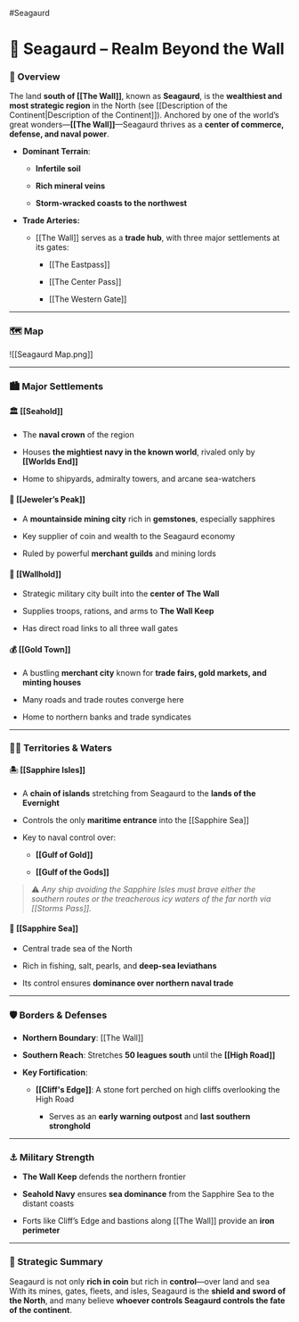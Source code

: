 #Seagaurd 
# 🌊 Seagaurd – Realm Beyond the Wall

### 📍 Overview

The land **south of [[The Wall]]**, known as **Seagaurd**, is the **wealthiest and most strategic region** in the North (see [[Description of the Continent|Description of the Continent]]). Anchored by one of the world’s great wonders—**[[The Wall]]**—Seagaurd thrives as a **center of commerce, defense, and naval power**.

- **Dominant Terrain**:
    
    - **Infertile soil**
        
    - **Rich mineral veins**
        
    - **Storm-wracked coasts to the northwest**
        
- **Trade Arteries:**
    
    - [[The Wall]] serves as a **trade hub**, with three major settlements at its gates:
        
        - [[The Eastpass]]
            
        - [[The Center Pass]]
            
        - [[The Western Gate]]
            

---

### 🗺️ Map

![[Seagaurd Map.png]]

---

### 🏙️ Major Settlements

#### 🏛️ [[Seahold]]

- The **naval crown** of the region
    
- Houses **the mightiest navy in the known world**, rivaled only by **[[Worlds End]]**
    
- Home to shipyards, admiralty towers, and arcane sea-watchers
    

#### 💎 [[Jeweler’s Peak]]

- A **mountainside mining city** rich in **gemstones**, especially sapphires
    
- Key supplier of coin and wealth to the Seagaurd economy
    
- Ruled by powerful **merchant guilds** and mining lords
    

#### 🧱 [[Wallhold]]

- Strategic military city built into the **center of The Wall**
    
- Supplies troops, rations, and arms to **The Wall Keep**
    
- Has direct road links to all three wall gates
    

#### 💰 [[Gold Town]]

- A bustling **merchant city** known for **trade fairs, gold markets, and minting houses**
    
- Many roads and trade routes converge here
    
- Home to northern banks and trade syndicates
    

---

### 🏴‍☠️ Territories & Waters

#### 🏝️ [[Sapphire Isles]]

- A **chain of islands** stretching from Seagaurd to the **lands of the Evernight**
    
- Controls the only **maritime entrance** into the [[Sapphire Sea]]
    
- Key to naval control over:
    
    - **[[Gulf of Gold]]**
        
    - **[[Gulf of the Gods]]**
        

> ⚠️ _Any ship avoiding the Sapphire Isles must brave either the southern routes or the treacherous icy waters of the far north via [[Storms Pass]]._

#### 🌊 **[[Sapphire Sea]]**

- Central trade sea of the North
    
- Rich in fishing, salt, pearls, and **deep-sea leviathans**
    
- Its control ensures **dominance over northern naval trade**
    

---

### 🛡️ Borders & Defenses

- **Northern Boundary**: [[The Wall]]
    
- **Southern Reach**: Stretches **50 leagues south** until the **[[High Road]]**
    
- **Key Fortification**:
    
    - **[[Cliff's Edge]]**: A stone fort perched on high cliffs overlooking the High Road
        
        - Serves as an **early warning outpost** and **last southern stronghold**
            

---

### ⚓ Military Strength

- **The Wall Keep** defends the northern frontier
    
- **Seahold Navy** ensures **sea dominance** from the Sapphire Sea to the distant coasts
    
- Forts like Cliff’s Edge and bastions along [[The Wall]] provide an **iron perimeter**
    

---

### 🧭 Strategic Summary

Seagaurd is not only **rich in coin** but rich in **control**—over land and sea  
With its mines, gates, fleets, and isles, Seagaurd is the **shield and sword of the North**, and many believe **whoever controls Seagaurd controls the fate of the continent**.